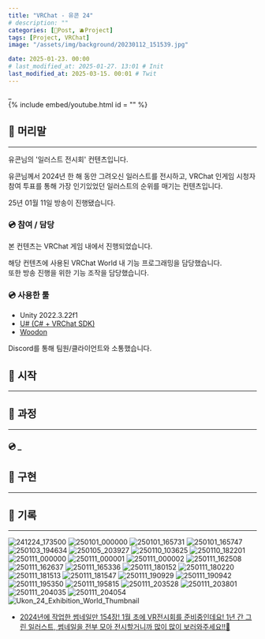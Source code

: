 ```yaml
---
title: "VRChat - 유콘 24"
# description: ""
categories: [📀Post, 🫐Project]
tags: [Project, VRChat]
image: "/assets/img/background/20230112_151539.jpg"

date: 2025-01-23. 00:00
# last_modified_at: 2025-01-27. 13:01 # Init
last_modified_at: 2025-03-15. 00:01 # Twit
---
```


_  
{% include embed/youtube.html id = "" %}

## 📀 머리말

---

유콘님의 '일러스트 전시회' 컨텐츠입니다.  

유콘님께서 2024년 한 해 동안 그려오신 일러스트를 전시하고, VRChat 인게임 시청자 참여 투표를 통해 가장 인기있었던 일러스트의 순위를 매기는 컨텐츠입니다.  

25년 01월 11일 방송이 진행됐습니다.  

### 💿 참여 / 담당

본 컨텐츠는 VRChat 게임 내에서 진행되었습니다.  

해당 컨텐츠에 사용된 VRChat World 내 기능 프로그래밍을 담당했습니다.  
또한 방송 진행을 위한 기능 조작을 담당했습니다.  

### 💿 사용한 툴

- Unity 2022.3.22f1
- [U# (C# + VRChat SDK)](https://udonsharp.docs.vrchat.com/)
- [Woodon](https://github.com/wrchat/Woodon)

Discord를 통해 팀원/클라이언트와 소통했습니다.  

## 📀 시작

---

## 📀 과정

---

### 💿 _

## 📀 구현

---

## 📀 기록

---

![241224_173500](/assets/project/Ukon_24_Exhibition/241224_173500.png)
![250101_000000](/assets/project/Ukon_24_Exhibition/250101_000000.png)
![250101_165731](/assets/project/Ukon_24_Exhibition/250101_165731.png)
![250101_165747](/assets/project/Ukon_24_Exhibition/250101_165747.png)
![250103_194634](/assets/project/Ukon_24_Exhibition/250103_194634.png)
![250105_203927](/assets/project/Ukon_24_Exhibition/250105_203927.png)
![250110_103625](/assets/project/Ukon_24_Exhibition/250110_103625.png)
![250110_182201](/assets/project/Ukon_24_Exhibition/250110_182201.png)
![250111_000000](/assets/project/Ukon_24_Exhibition/250111_000000.png)
![250111_000001](/assets/project/Ukon_24_Exhibition/250111_000001.png)
![250111_000002](/assets/project/Ukon_24_Exhibition/250111_000002.png)
![250111_162508](/assets/project/Ukon_24_Exhibition/250111_162508.png)
![250111_162637](/assets/project/Ukon_24_Exhibition/250111_162637.png)
![250111_165336](/assets/project/Ukon_24_Exhibition/250111_165336.png)
![250111_180152](/assets/project/Ukon_24_Exhibition/250111_180152.png)
![250111_180220](/assets/project/Ukon_24_Exhibition/250111_180220.png)
![250111_181513](/assets/project/Ukon_24_Exhibition/250111_181513.png)
![250111_181547](/assets/project/Ukon_24_Exhibition/250111_181547.png)
![250111_190929](/assets/project/Ukon_24_Exhibition/250111_190929.png)
![250111_190942](/assets/project/Ukon_24_Exhibition/250111_190942.png)
![250111_195350](/assets/project/Ukon_24_Exhibition/250111_195350.png)
![250111_195815](/assets/project/Ukon_24_Exhibition/250111_195815.png)
![250111_203528](/assets/project/Ukon_24_Exhibition/250111_203528.png)
![250111_203801](/assets/project/Ukon_24_Exhibition/250111_203801.png)
![250111_204035](/assets/project/Ukon_24_Exhibition/250111_204035.png)
![250111_204054](/assets/project/Ukon_24_Exhibition/250111_204054.png)
![Ukon_24_Exhibition_World_Thumbnail](/assets/project/Ukon_24_Exhibition/Ukon_24_Exhibition_World_Thumbnail.png)

- [2024년에 작업한 썸네일만 154장! 1월 초에 VR전시회를 준비중인데요! 1년 간 그린 일러스트, 썸네일을 전부 모아 전시할거니까 많이 많이 보러와주세요!!💖](https://x.com/ukon60/status/1874289452547264591)
